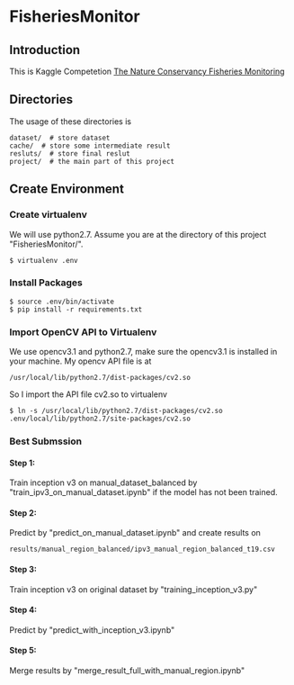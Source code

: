 # FisheriesMonitor


## Introduction

This is Kaggle Competetion [The Nature Conservancy Fisheries Monitoring](https://www.kaggle.com/c/the-nature-conservancy-fisheries-monitoring)


## Directories

The usage of these directories is

	dataset/  # store dataset
	cache/  # store some intermediate result
	resluts/  # store final reslut
	project/  # the main part of this project


## Create Environment

### Create virtualenv

We will use python2.7. Assume you are at the directory of this project "FisheriesMonitor/". 

```
$ virtualenv .env
```

### Install Packages

```
$ source .env/bin/activate
$ pip install -r requirements.txt
```

### Import OpenCV API to Virtualenv

We use opencv3.1 and python2.7, make sure the opencv3.1 is installed in your machine. My opencv API file is at

	/usr/local/lib/python2.7/dist-packages/cv2.so

So I import the API file cv2.so to virtualenv

```
$ ln -s /usr/local/lib/python2.7/dist-packages/cv2.so .env/local/lib/python2.7/site-packages/cv2.so
```

### Best Submssion

#### Step 1:

Train inception v3 on manual_dataset_balanced by "train_ipv3_on_manual_dataset.ipynb" if the model has not been trained.

#### Step 2:

Predict by "predict_on_manual_dataset.ipynb" and create results on 

    results/manual_region_balanced/ipv3_manual_region_balanced_t19.csv

#### Step 3:

Train inception v3 on original dataset by "training_inception_v3.py"

#### Step 4:

Predict by "predict_with_inception_v3.ipynb"

#### Step 5:

Merge results by "merge_result_full_with_manual_region.ipynb"


















